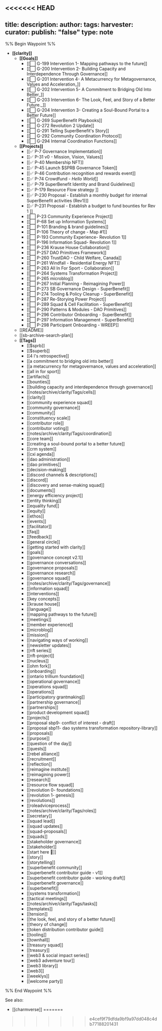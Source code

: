 <<<<<<< HEAD
---
title: 
description: 
author: 
tags: 
harvester: 
curator: 
publish: "false"
type: note
---
%% Begin Waypoint %%
- **[[clarity]]**
  - **[[Goals]]**
    - [[⬜️ G-199 Intervention 1- Mapping pathways to the future]]
    - [[⬜️ G-200 Intervention 2- Building Capacity and Interdependence Through Governance]]
    - [[⬜️ G-201 Intervention 4- A Metacurrency for Metagovernance, Values and Acceleration_]]
    - [[⬜️ G-202 Intervention 5- A Commitment to Bridging Old Into Better_]]
    - [[⬜️ G-203 Intervention 6- The Look, Feel, and Story of a Better Future._]]
    - [[⬜️ G-204 Intervention 3- Creating a Soul-Bound Portal to a Better Future]]
    - [[⬜️ G-269 SuperBenefit Playbooks]]
    - [[⬜️ G-272 Revolution 2 Update]]
    - [[⬜️ G-291 Telling SuperBenefit's Story]]
    - [[⬜️ G-292 Community Coordination Protocol]]
    - [[⬜️ G-294 Internal Coordination Functions]]
  - **[[Projects]]**
    - [[✅ P-7 Governance Implementation]]
    - [[✅ P-31 v0 - Mission, Vision, Values]]
    - [[✅ P-40 Membership NFT]]
    - [[✅ P-45 Launch $SPRB Governance Token]]
    - [[✅ P-46 Contribution recognition and rewards event]]
    - [[✅ P-74 Crowdfund - _Hello World_]]
    - [[✅ P-79 SuperBenefit Identity and Brand Guidelines]]
    - [[✅ P-179 Resource Flow strategy ]]
    - [[✅ P-230 Proposal - Establish a monthly budget for internal SuperBenefit activities (Rev1)]]
    - [[✅ P-231 Proposal  - Establish a budget to fund bounties for Rev 1 ]]
    - [[⬜️ P-23 Community Experience Project]]
    - [[⬜️ P-68 Set up Information Systems]]
    - [[⬜️ P-101 Branding & brand guidelines]]
    - [[⬜️ P-106 Theory of change - Map #1]]
    - [[⬜️ P-193 Community Experience- Revolution 1]]
    - [[⬜️ P-196 Information Squad- Revolution 1]]
    - [[⬜️ P-236 Krause House Collaboration]]
    - [[⬜️ P-257 DAO Primitives Framework]]
    - [[⬜️ P-260 TrustDAO - Child Welfare, Canada]]
    - [[⬜️ P-261 Windfall - Residential Energy NFT]]
    - [[⬜️ P-263 All In For Sport - Collaboration]]
    - [[⬜️ P-264 Systems Transformation Project]]
    - [[⬜️ P-265 microblog]]
    - [[⬜️ P-267 Initial Planning - Reimagining Power]]
    - [[⬜️ P-273 SB Governance Design - SuperBenefit]]
    - [[⬜️ P-274 Tooling & Policy Cleanup - SuperBenefit]]
    - [[⬜️ P-287 Re-Storying Power Project]]
    - [[⬜️ P-289 Squad & Cell Facilitation - SuperBenefit]]
    - [[⬜️ P-290 Patterns & Modules - DAO Primitives]]
    - [[⬜️ P-296 Contributor Onboarding - SuperBenefit]]
    - [[⬜️ P-297 Information Management - SuperBenefit]]
    - [[⬜️ P-298 Participant Onboarding - WREEP]]
  - [[README]]
  - [[sb-archive-search-plan]]
  - **[[Tags]]**
    - [[$sprb]]
    - [[$superb]]
    - [[4 l's retrospective]]
    - [[a commitment to bridging old into better]]
    - [[a metacurrency for metagovernance, values and acceleration]]
    - [[all in for sport]]
    - [[artifacts]]
    - [[bounties]]
    - [[building capacity and interdependence through governance]]
    - [[notes/archive/clarity/Tags/cells]]
    - [[clarity]]
    - [[community experience squad]]
    - [[community governance]]
    - [[community]]
    - [[constituency scale]]
    - [[contributor role]]
    - [[contributor voting]]
    - [[notes/archive/clarity/Tags/coordination]]
    - [[core team]]
    - [[creating a soul-bound portal to a better future]]
    - [[crm system]]
    - [[cxi agenda]]
    - [[dao administration]]
    - [[dao primitives]]
    - [[decision-making]]
    - [[discord channels & descriptions]]
    - [[discord]]
    - [[discovery and sense-making squad]]
    - [[documents]]
    - [[energy efficiency project]]
    - [[entity thinking]]
    - [[equality fund]]
    - [[equity]]
    - [[ethos]]
    - [[events]]
    - [[facilitator]]
    - [[faq]]
    - [[feedback]]
    - [[general circle]]
    - [[getting started with clarity]]
    - [[goals]]
    - [[governance concept v2.1]]
    - [[governance conversations]]
    - [[governance proposals]]
    - [[governance research]]
    - [[governance squad]]
    - [[notes/archive/clarity/Tags/governance]]
    - [[information squad]]
    - [[interventions]]
    - [[key concepts]]
    - [[krause house]]
    - [[language]]
    - [[mapping pathways to the future]]
    - [[meetings]]
    - [[member experience]]
    - [[microblog]]
    - [[mission]]
    - [[navigating ways of working]]
    - [[newsletter updates]]
    - [[nft series]]
    - [[nft-project]]
    - [[nucleus]]
    - [[ohm fork]]
    - [[onboarding]]
    - [[ontario trillium foundation]]
    - [[operational governance]]
    - [[operations squad]]
    - [[operations]]
    - [[participatory grantmaking]]
    - [[partnership governance]]
    - [[partnerships]]
    - [[product development squad]]
    - [[projects]]
    - [[proposal sbp9- conflict of interest  - draft]]
    - [[proposal sbp11- dao systems transformation repository-library]]
    - [[proposals]]
    - [[purpose]]
    - [[question of the day]]
    - [[quests]]
    - [[rebel alliance]]
    - [[recruitment]]
    - [[reflection]]
    - [[reimagine institute]]
    - [[reimagining power]]
    - [[research]]
    - [[resource flow squad]]
    - [[revolution 0- foundations]]
    - [[revolution 1- genesis]]
    - [[revolutions]]
    - [[roleadviceprocess]]
    - [[notes/archive/clarity/Tags/roles]]
    - [[secretary]]
    - [[squad lead]]
    - [[squad updates]]
    - [[squad-proposals]]
    - [[squads]]
    - [[stakeholder governance]]
    - [[stakeholder]]
    - [[start here 👋]]
    - [[story]]
    - [[storytelling]]
    - [[superbenefit community]]
    - [[superbenefit contributor guide - v1]]
    - [[superbenefit contributor guide - working draft]]
    - [[superbenefit governance]]
    - [[superbenefit]]
    - [[systems transformation]]
    - [[tactical meetings]]
    - [[notes/archive/clarity/Tags/tasks]]
    - [[templates]]
    - [[tension]]
    - [[the look, feel, and story of a better future]]
    - [[theory of change]]
    - [[token distribution contributor guide]]
    - [[tooling]]
    - [[townhall]]
    - [[treasury squad]]
    - [[treasury]]
    - [[web3 & social impact series]]
    - [[web3 adventure tour]]
    - [[web3 library]]
    - [[web3]]
    - [[weeklys]]
    - [[welcome party]]

%% End Waypoint %%

See also:
- [[charmverse]]
=======
>>>>>>> e4cef9f79dfda9bf9a97dd048c4db77188201431
